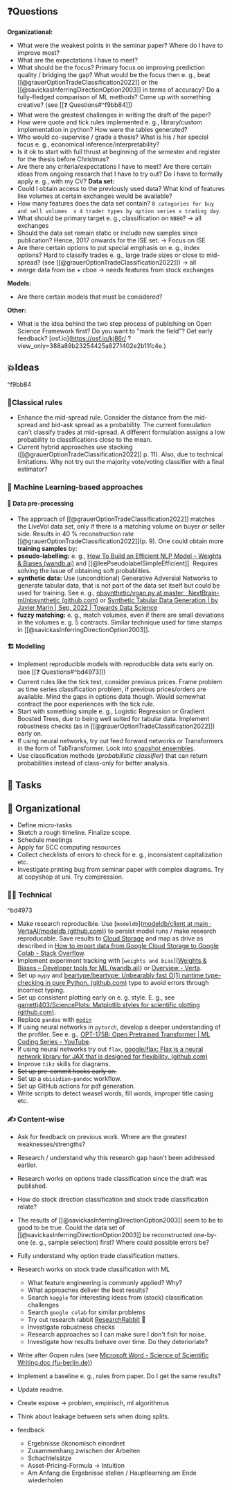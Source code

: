 

## ❓Questions
**Organizational:**
- What were the weakest points in the seminar paper? Where do I have to improve most?
- What are the expectations I have to meet?
- What should be the focus? Primary focus on improving prediction quality / bridging the gap? What would be the focus then e. g., beat [[@grauerOptionTradeClassification2022]] or the [[@savickasInferringDirectionOption2003]] in terms of accuracy?  Do a fully-fledged comparison of ML methods? Come up with something creative? (see [[❓ Questions#^f9bb84]])
- What were the greatest challenges in writing the draft of the paper?
- How were quote and tick rules implemented e. g., library/custom implementation in python? How were the tables generated?
- Who would co-supervise / grade a thesis? What is his / her special focus e. g., economical inference/interpretability?
- Is it ok to start with full thrust at beginning of the semester and register for the thesis before Christmas?
- Are there any criteria/expectations I have to meet? Are there certain ideas from ongoing research that I have to try out? Do I have to formally apply e. g., with my CV?
**Data set:**
- Could I obtain access to the previously used data? What kind of features like volumes at certain exchanges would be available?
- How many features does the data set contain? `8 categories for buy and sell volumes  x 4 trader types by option series x trading day`. 
- What should be primary target e. g., classification on `NBBO`? -> all exchanges
- Should the data set remain static or include new samples since publication? Hence, 2017 onwards for the ISE set. -> Focus on ISE 
- Are there certain options to put special emphasis on e. g., index options? Hard to classify trades e. g., large trade sizes or close to mid-spread? (see [[@grauerOptionTradeClassification2022]]) -> all
- merge data from ise + cboe -> needs features from stock exchanges

**Models:**
- Are there certain models that must be considered?

**Other:**
- What is the idea behind the two step process of publishing on Open Science Framework first? Do you want to "mark the field"? Get early feedback? [osf.io](https://osf.io/kj86r/ ?view_only=388a89b23254425a8271402e2b11fc4e.)

## 💥Ideas

^f9bb84

### 📜Classical rules
- Enhance the mid-spread rule. Consider the distance from the mid-spread and bid-ask spread as a probability. The current formulation can't classify trades at mid-spread. A different formulation assigns a low probability to classifications close to the mean.
- Current hybrid approaches use stacking ([[@grauerOptionTradeClassification2022]] p. 11). Also, due to technical limitations. Why not try out the majority vote/voting classifier with a final estimator?

### 🧠 Machine Learning-based approaches

#### 🦺 Data pre-processing
- The approach of [[@grauerOptionTradeClassification2022]] matches the LiveVol data set, only if there is a matching volume on buyer or seller side. Results in 40 % reconstruction rate [[@grauerOptionTradeClassification2022]](p. 9). One could obtain more **training samples** by:
- **pseudo-labelling:** e. g., [How To Build an Efficient NLP Model – Weights & Biases (wandb.ai)](https://wandb.ai/darek/fbck/reports/How-To-Build-an-Efficient-NLP-Model--VmlldzoyNTE5MDEx) and [[@leePseudolabelSimpleEfficient]]. Requires solving the issue of obtaining soft probablities.
- **synthetic data:** Use (unconditional) Generative Adversial Networks to generate tabular data, that is not part of the data set itself but could be used for training. See e. g., [nbsynthetic/vgan.py at master · NextBrain-ml/nbsynthetic (github.com)](https://github.com/NextBrain-ml/nbsynthetic/blob/master/src/nbsynthetic/vgan.py) or [Synthetic Tabular Data Generation | by Javier Marin | Sep, 2022 | Towards Data Science](https://towardsdatascience.com/synthetic-tabular-data-generation-34eb94a992ed)
- **fuzzy matching:** e. g., match volumes, even if there are small deviations in the volumes e. g. 5 contracts. Similar technique used for time stamps in [[@savickasInferringDirectionOption2003]].

#### 🏗️ Modelling
- Implement reproducible models with reproducible data sets early on. (see [[❓ Questions#^bd4973]])
- Current rules like the tick test, consider previous prices. Frame problem as time series classification problem, if previous prices/orders are available. Mind the gaps in options data though. Would somewhat contract the poor experiences with the tick rule.
- Start with something simple e. g., Logistic Regression or Gradient Boosted Trees, due to being well suited for tabular data. Implement robustness checks (as in [[@grauerOptionTradeClassification2022]]) early on.
- If using neural networks, try out feed forward networks or Transformers in the form of TabTransformer. Look into [snapshot ensembles](https://arxiv.org/pdf/1704.00109.pdf).
- Use classification methods (*probabilistic classifier*) that can return probabilities instead of class-only for better analysis.


## 🔔 Tasks

## 🏫 Organizational
- Define micro-tasks
- Sketch a rough timeline. Finalize scope.
- Schedule meetings
- Apply for SCC computing resources
- Collect checklists of errors to check for e. g., inconsistent capitalization etc.
- Investigate printing bug from seminar paper with complex diagrams. Try at copyshop at uni. Try compression.

### 👨‍🚀 Technical

^bd4973

- Make research reproducible. Use [`modeldb`]([modeldb/client at main · VertaAI/modeldb (github.com)](https://github.com/VertaAI/modeldb/tree/main/client)) to persist model runs / make research reproducable. Save results to [Cloud Storage](https://cloud.google.com/storage?hl=de) and map as drive as described in [How to import data from Google Cloud Storage to Google Colab - Stack Overflow](https://stackoverflow.com/questions/51715268/how-to-import-data-from-google-cloud-storage-to-google-colab).
- Implement experiment tracking with [`weights and bias`]([Weights & Biases – Developer tools for ML (wandb.ai)](https://wandb.ai/site)) or [Overview - Verta](https://docs.verta.ai/verta/). 
- Set up `mypy` and [beartype/beartype: Unbearably fast O(1) runtime type-checking in pure Python. (github.com)](https://github.com/beartype/beartype) type to avoid errors through incorrect typing. 
- Set up consistent plotting early on e. g. style. E. g., see [garrettj403/SciencePlots: Matplotlib styles for scientific plotting (github.com)](https://github.com/garrettj403/SciencePlots).
- Replace `pandas` with [`modin`](https://github.com/modin-project/modin)
- If using neural networks in `pytorch`, develop a deeper understanding of the profiler. See e. g., [OPT-175B: Open Pretrained Transformer | ML Coding Series - YouTube](https://www.youtube.com/watch?v=5RUOrXl3nag). 
- If using neural networks try out `flax`, [google/flax: Flax is a neural network library for JAX that is designed for flexibility. (github.com)](https://github.com/google/flax)
- Improve `tikz` skills for diagrams.
- ~~Set up pre-commit hooks early on.~~
- Set up a `obisidian`-`pandoc` workflow.
- Set up GitHub actions for pdf generation.
- Write scripts to detect weasel words, fill words, improper title casing etc.

### ✍️ Content-wise
- Ask for feedback on previous work. Where are the greatest weaknesses/strengths?
- Research / understand why this research gap hasn't been addressed earlier.
- Research works on options trade classification since the draft was published.
- How do stock direction classification and stock trade classification relate?
- The results of [[@savickasInferringDirectionOption2003]] seem to be to good to be true. Could the data set of [[@savickasInferringDirectionOption2003]] be reconstructed one-by-one (e. g., sample selection) first? Where could possible errors be?
- Fully understand why option trade classification matters.
- Research works on stock trade classification with ML
	- What feature engineering is commonly applied? Why?
	- What approaches deliver the best results?
	- Search `kaggle` for interesting ideas from (stock) classification challenges
	- Search `google colab` for similar problems
	- Try out research rabbit [ResearchRabbit](https://www.researchrabbit.ai/) 💫
	- Investigate robustness checks
	- Research approaches so I can make sure I don't fish for noise.
	- Investigate how results behave over time. Do they deterioriate?
- Write after Gopen rules (see [Microsoft Word - Science of Scientific Writing.doc (fu-berlin.de)](http://www.inf.fu-berlin.de/lehre/pmo/eng/ScientificWriting.pdf))
- Implement a baseline e. g., rules from paper. Do I get the same results?
- Update readme.
- Create expose -> problem, empirisch, ml algorithmus
- Think about leakage between sets when doing splits.

- feedback
	- Ergebnisse ökonomisch einordnet
	- Zusammenhang zwischen der Arbeiten
	- Schachtelsätze
	- Asset-Pricing-Formula -> Intuition 
	- Am Anfang die Ergebnisse stellen / Hauptlearning am Ende wiederholen